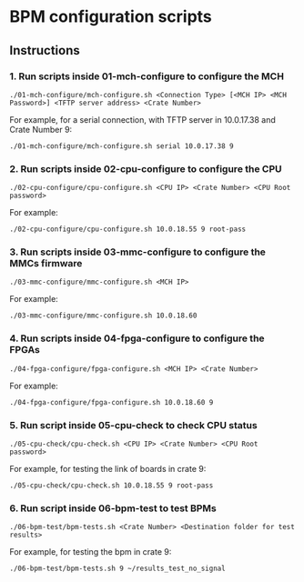 # BPM configuration scripts

## Instructions

### 1. Run scripts inside 01-mch-configure to configure the MCH

    ./01-mch-configure/mch-configure.sh <Connection Type> [<MCH IP> <MCH Password>] <TFTP server address> <Crate Number>

For example, for a serial connection, with TFTP server in 10.0.17.38 and Crate Number 9:

    ./01-mch-configure/mch-configure.sh serial 10.0.17.38 9

### 2. Run scripts inside 02-cpu-configure to configure the CPU

    ./02-cpu-configure/cpu-configure.sh <CPU IP> <Crate Number> <CPU Root password>

For example:

    ./02-cpu-configure/cpu-configure.sh 10.0.18.55 9 root-pass

### 3. Run scripts inside 03-mmc-configure to configure the MMCs firmware

    ./03-mmc-configure/mmc-configure.sh <MCH IP>

For example:

    ./03-mmc-configure/mmc-configure.sh 10.0.18.60


### 4. Run scripts inside 04-fpga-configure to configure the FPGAs

    ./04-fpga-configure/fpga-configure.sh <MCH IP> <Crate Number>

For example:

    ./04-fpga-configure/fpga-configure.sh 10.0.18.60 9

### 5. Run script inside 05-cpu-check to check CPU status

    ./05-cpu-check/cpu-check.sh <CPU IP> <Crate Number> <CPU Root password>

For example, for testing the link of boards in crate 9:

    ./05-cpu-check/cpu-check.sh 10.0.18.55 9 root-pass

### 6. Run script inside 06-bpm-test to test BPMs

    ./06-bpm-test/bpm-tests.sh <Crate Number> <Destination folder for test results>

For example, for testing the bpm in crate 9:

    ./06-bpm-test/bpm-tests.sh 9 ~/results_test_no_signal
